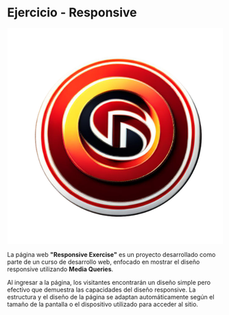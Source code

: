 # Ejercicio - Responsive

![](https://github.com/NicolasJNunez/Responsive-exercise/blob/main/img/logo%20flasheado.png?raw=true)

La página web **"Responsive Exercise"** es un proyecto desarrollado como parte de un curso de desarrollo web, enfocado en mostrar el diseño responsive utilizando **Media Queries**.

Al ingresar a la página, los visitantes encontrarán un diseño simple pero efectivo que demuestra las capacidades del diseño responsive. La estructura y el diseño de la página se adaptan automáticamente según el tamaño de la pantalla o el dispositivo utilizado para acceder al sitio.